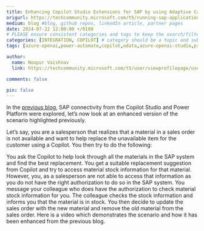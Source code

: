 ```yaml
---
title: Enhancing Copilot Studio Extensions for SAP by using Adaptive Cards and Principal Propagation
origurl: https://techcommunity.microsoft.com/t5/running-sap-applications-on-the/enhancing-copilot-studio-extensions-for-sap-by-using-adaptive/ba-p/4187096
medium: blog #blog, github repos, linkedIn article, partner pages
date: 2024-07-22 12:00:00 +/0100
# PLEASE ensure consistent categories and tags to keep the search/filtering meaningful!
categories: [INTEGRATION, COPILOT] # category should be a topic and sub-category primary product
tags: [azure-openai,power-automate,copilot,odata,azure-openai-studio,principal-propagation]     # TAG names should always be lowercase

author:
  name: Noopur Vaishnav
  link: https://techcommunity.microsoft.com/t5/user/viewprofilepage/user-id/2501294

comments: false

pin: false
---
```

In the [previous blog](https://techcommunity.microsoft.com/t5/running-sap-applications-on-the/streamlining-sap-processes-with-azure-openai-copilot-studio-and/ba-p/4164338), SAP connectivity from the Copilot Studio and Power Platform were explored, let’s now look at an enhanced version of the scenario highlighted previously.

Let’s say, you are a salesperson that realizes that a material in a sales order is not available and want to help replace the unavailable item for the customer using a Copilot. You then try to do the following:

You ask the Copilot to help look through all the materials in the SAP system and find the best replacement.
You get a suitable replacement suggestion from Copilot and try to access material stock information for that material. However, you, as a salesperson are not able to access that information as you do not have the right authorization to do so in the SAP system.
You message your colleague who does have the authorization to check material stock information for you. The colleague checks the stock information and informs you that the material is in stock.
You then decide to update the sales order with the new material and remove the old material from the sales order.
Here is a video which demonstrates the scenario and how it has been enhanced from the previous blog. 
